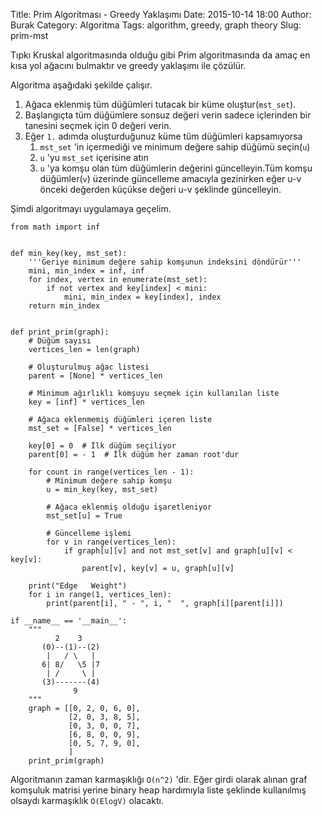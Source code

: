 Title: Prim Algoritması - Greedy Yaklaşımı
Date: 2015-10-14 18:00
Author: Burak
Category: Algoritma
Tags: algorithm, greedy, graph theory
Slug: prim-mst

Tıpkı Kruskal algoritmasında olduğu gibi Prim algoritmasında da amaç en kısa yol ağacını bulmaktır ve greedy yaklaşımı ile çözülür.

Algoritma aşağıdaki şekilde çalışır.

1. Ağaca eklenmiş tüm düğümleri tutacak bir küme oluştur(`mst_set`).
2. Başlangıçta tüm düğümlere sonsuz değeri verin sadece içlerinden bir tanesini seçmek için 0 değeri verin.
3. Eğer `1.` adımda oluşturduğunuz küme tüm düğümleri kapsamıyorsa
    1. `mst_set` 'in içermediği ve minimum değere sahip düğümü seçin(`u`)
    2. `u` 'yu `mst_set` içerisine atın
    3. `u` 'ya komşu olan tüm düğümlerin değerini güncelleyin.Tüm komşu düğümler(`v`) üzerinde güncelleme amacıyla gezinirken eğer u-v önceki değerden küçükse değeri u-v şeklinde güncelleyin.

Şimdi algoritmayı uygulamaya geçelim.

```
from math import inf


def min_key(key, mst_set):
    '''Geriye minimum değere sahip komşunun indeksini döndürür'''
    mini, min_index = inf, inf
    for index, vertex in enumerate(mst_set):
        if not vertex and key[index] < mini:
            mini, min_index = key[index], index
    return min_index


def print_prim(graph):
    # Düğüm sayısı
    vertices_len = len(graph)

    # Oluşturulmuş ağac listesi
    parent = [None] * vertices_len

    # Minimum ağırlıklı komşuyu seçmek için kullanılan liste
    key = [inf] * vertices_len

    # Ağaca eklenmemiş düğümleri içeren liste
    mst_set = [False] * vertices_len

    key[0] = 0  # İlk düğüm seçiliyor
    parent[0] = - 1  # İlk düğüm her zaman root'dur

    for count in range(vertices_len - 1):
        # Minimum değere sahip komşu
        u = min_key(key, mst_set)

        # Ağaca eklenmiş olduğu işaretleniyor
        mst_set[u] = True

        # Güncelleme işlemi
        for v in range(vertices_len):
            if graph[u][v] and not mst_set[v] and graph[u][v] < key[v]:
                parent[v], key[v] = u, graph[u][v]

    print("Edge   Weight")
    for i in range(1, vertices_len):
        print(parent[i], " - ", i, "  ", graph[i][parent[i]])

if __name__ == '__main__':
    """
          2    3
       (0)--(1)--(2)
        |   / \   |
       6| 8/   \5 |7
        | /     \ |
       (3)-------(4)
              9
    """
    graph = [[0, 2, 0, 6, 0],
             [2, 0, 3, 8, 5],
             [0, 3, 0, 0, 7],
             [6, 8, 0, 0, 9],
             [0, 5, 7, 9, 0],
             ]
    print_prim(graph)
```

Algoritmanın zaman karmaşıklığı `O(n^2)` 'dir. Eğer girdi olarak alınan graf komşuluk matrisi yerine binary heap hardımıyla liste şeklinde kullanılmış olsaydı karmaşıklık `O(ElogV)` olacaktı.
